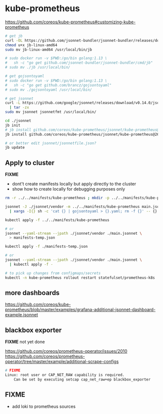 # kube-prometheus

https://github.com/coreos/kube-prometheus#customizing-kube-prometheus

```bash
# get jb
curl -OL https://github.com/jsonnet-bundler/jsonnet-bundler/releases/download/v0.1.0/jb-linux-amd64
chmod u+x jb-linux-amd64
sudo mv jb-linux-amd64 /usr/local/bin/jb

# sudo docker run -v $PWD:/go/bin golang:1.13 \
#   sh -c "go get github.com/jsonnet-bundler/jsonnet-bundler/cmd/jb"
# sudo mv ./jb /usr/local/bin/

# get gojsontoyaml
# sudo docker run -v $PWD:/go/bin golang:1.13 \
#   sh -c "go get github.com/brancz/gojsontoyaml"
# sudo mv ./gojsontoyaml /usr/local/bin/

# get jsonnet
curl -L https://github.com/google/jsonnet/releases/download/v0.14.0/jsonnet-bin-v0.14.0-linux.tar.gz \
  | tar -zx
sudo mv jsonnet jsonnetfmt /usr/local/bin/
```


```bash
cd ./jsonnet
jb init
# jb install github.com/coreos/kube-prometheus/jsonnet/kube-prometheus@release-0.1
jb install github.com/coreos/kube-prometheus/jsonnet/kube-prometheus@26750eadf59279f409de47d616527a9632f8ab23

# or better edit jsonnet/jsonnetfile.json?
jb update
```


## Apply to cluster

**FIXME**
- dont't create manifests locally but apply directly to the cluster
- show how to create locally for debugging purposes only

```bash
rm -r ../../manifests/kube-prometheus ; mkdir -p ../../manifests/kube-prometheus

jsonnet -J ./jsonnet/vendor -m ../../manifests/kube-prometheus main.jsonnet \
  | xargs -I{} sh -c 'cat {} | gojsontoyaml > {}.yaml; rm -f {}' -- {}

kubectl apply -f ../../manifests/kube-prometheus

# or
jsonnet --yaml-stream --jpath ./jsonnet/vendor ./main.jsonnet \
  > manifests-temp.json

kubectl apply -f ./manifests-temp.json

# or
jsonnet --yaml-stream --jpath ./jsonnet/vendor ./main.jsonnet \
  | kubectl apply -f -

# to pick up changes from configmaps/secrets
kubectl -n kube-prometheus rollout restart statefulset/prometheus-k8s
```

## more dashboards

https://github.com/coreos/kube-prometheus/blob/master/examples/grafana-additional-jsonnet-dashboard-example.jsonnet


## blackbox exporter

**FIXME** not yet done

https://github.com/coreos/prometheus-operator/issues/2010
https://github.com/coreos/prometheus-operator/tree/master/example/additional-scrape-configs


```bash
# FIXME
Linux: root user or CAP_NET_RAW capability is required.
    Can be set by executing setcap cap_net_raw+ep blackbox_exporter
```

## FIXME
- add loki to prometheus sources